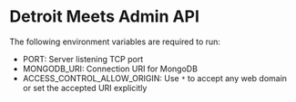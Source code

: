 # Detroit Meets Admin API

The following environment variables are required to run:

- PORT: Server listening TCP port
- MONGODB_URI: Connection URI for MongoDB
- ACCESS_CONTROL_ALLOW_ORIGIN: Use `*` to accept any web domain or set the accepted URI explicitly
